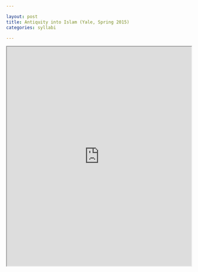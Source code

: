 ```yaml
---

layout: post
title: Antiquity into Islam (Yale, Spring 2015)
categories: syllabi

---
```


<iframe src="http://127.0.0.1:4000/jekyll-theme-dark-reader/assets/pdfs/syll1502-antiquityislam.pdf" width="100%" height="600px">
    </iframe>